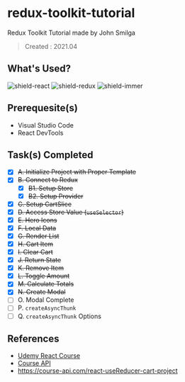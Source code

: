 # redux-toolkit-tutorial

Redux Toolkit Tutorial made by John Smilga
> Created : 2021.04

## What's Used?

![shield-react][shield-react]
![shield-redux][shield-redux]
![shield-immer][sheild-immer]

## Prerequesite(s)

- Visual Studio Code
- React DevTools

## Task(s) Completed
- [x] ~~A. Initialize Project with Proper Template~~
- [x] ~~B. Connect to Redux~~
    - [x] ~~B1. Setup Store~~
    - [x] ~~B2. Setup Provider~~
- [x] ~~C. Setup CartSlice~~
- [x] ~~D. Access Store Value (`useSelector`)~~ 
- [x] ~~E. Hero Icons~~
- [x] ~~F. Local Data~~
- [x] ~~G. Render List~~
- [x] ~~H. Cart Item~~
- [x] ~~I. Clear Cart~~
- [x] ~~J. Return State~~
- [x] ~~K. Remove Item~~
- [x] ~~L. Toggle Amount~~
- [x] ~~M. Calculate Totals~~
- [x] ~~N. Create Modal~~
- [ ] O. Modal Complete
- [ ] P. `createAsyncThunk`
- [ ] Q. `createAsyncThunk` Options

## References

- [Udemy React Course](https://www.udemy.com/course/react-tutorial-and-projects-course/?referralCode=FEE6A921AF07E2563CEF)
- [Course API](https://course-api.com/)
- https://course-api.com/react-useReducer-cart-project


[shield-react]: https://img.shields.io/badge/react-17.x-61DAFB?logo=react&logoColor=61DAFB&style=flat-square
[shield-redux]: https://img.shields.io/badge/redux-1.8.x-764ABC?logo=redux&logoColor=764ABC&style=flat-square

[sheild-immer]: https://img.shields.io/badge/immer-1.8.x-00E7C3?logo=immer&logoColor=00E7C3&style=flat-square